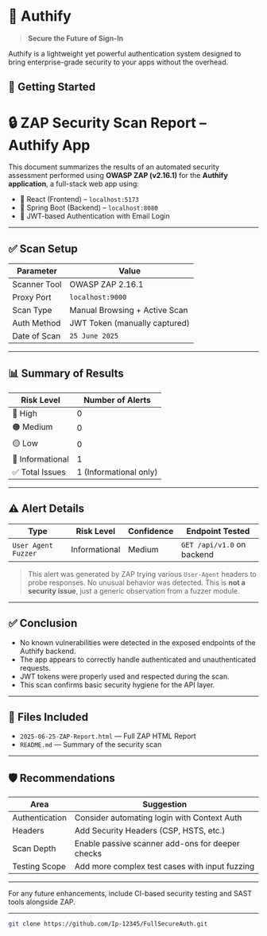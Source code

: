 # 🔐 Authify

> **Secure the Future of Sign-In**

Authify is a lightweight yet powerful authentication system designed to bring enterprise-grade security to your apps without the overhead.

## 🧪 Getting Started

# 🔒 ZAP Security Scan Report – Authify App

This document summarizes the results of an automated security assessment performed using **OWASP ZAP (v2.16.1)** for the **Authify application**, a full-stack web app using:

- 🔹 React (Frontend) – `localhost:5173`
- 🔹 Spring Boot (Backend) – `localhost:8080`
- 🔐 JWT-based Authentication with Email Login

---

## ✅ Scan Setup

| Parameter          | Value                         |
|--------------------|-------------------------------|
| Scanner Tool       | OWASP ZAP 2.16.1              |
| Proxy Port         | `localhost:9000`              |
| Scan Type          | Manual Browsing + Active Scan |
| Auth Method        | JWT Token (manually captured) |
| Date of Scan       | `25 June 2025`                |

---

## 📊 Summary of Results

| Risk Level     | Number of Alerts |
|----------------|------------------|
| 🔴 High         | 0                |
| 🟠 Medium       | 0                |
| 🟡 Low          | 0                |
| 🔵 Informational | 1                |
| ✅ Total Issues | 1 (Informational only) |

---

## ⚠️ Alert Details

| Type               | Risk Level    | Confidence | Endpoint Tested            |
|--------------------|---------------|------------|-----------------------------|
| `User Agent Fuzzer` | Informational | Medium     | `GET /api/v1.0` on backend  |

> This alert was generated by ZAP trying various `User-Agent` headers to probe responses. No unusual behavior was detected. This is **not a security issue**, just a generic observation from a fuzzer module.

---

## ✅ Conclusion

- No known vulnerabilities were detected in the exposed endpoints of the Authify backend.
- The app appears to correctly handle authenticated and unauthenticated requests.
- JWT tokens were properly used and respected during the scan.
- This scan confirms basic security hygiene for the API layer.

---

## 📁 Files Included

- `2025-06-25-ZAP-Report.html` — Full ZAP HTML Report
- `README.md` — Summary of the security scan

---

## 🛡️ Recommendations

| Area                | Suggestion                                     |
|---------------------|------------------------------------------------|
| Authentication      | Consider automating login with Context Auth   |
| Headers             | Add Security Headers (CSP, HSTS, etc.)        |
| Scan Depth          | Enable passive scanner add-ons for deeper checks |
| Testing Scope       | Add more complex test cases with input fuzzing |

---

For any future enhancements, include CI-based security testing and SAST tools alongside ZAP.

---


```bash
git clone https://github.com/Ip-12345/FullSecureAuth.git
